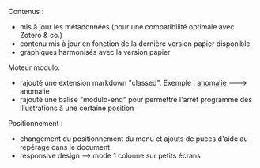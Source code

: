 Contenus :
* mis à jour les métadonnées (pour une compatibilité optimale avec Zotero & co.)
* contenu mis à jour en fonction de la dernière version papier disponible
* graphiques harmonisés avec la version papier

Moteur modulo:
* rajouté une extension markdown "classed". Exemple : [anomalie](^^classed:anomaly) ---> <span class="anomaly">anomalie</span>
* rajouté une balise "modulo-end" pour permettre l'arrêt programmé des illustrations à une certaine position

Positionnement :
* changement du positionnement du menu et ajouts de puces d'aide au repérage dans le document
* responsive design --> mode 1 colonne sur petits écrans
